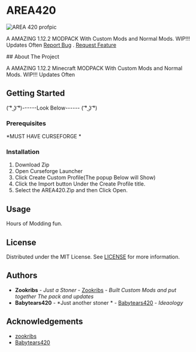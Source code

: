 # AREA420

![AREA 420 profpic](https://github.com/hackribs/AREA420/assets/48854364/cac1b099-9170-463c-8ef5-bbe4ec231031)

A AMAZING 1.12.2  MODPACK With Custom Mods and Normal Mods. WIP!!! Updates Often 
 <a href="https://github.com/hackribs/AREA420/issues">Report Bug</a>
    .
    <a href="https://github.com/hackribs/AREA420/issues">Request Feature</a>
  </p>
</p>
## About The Project

A AMAZING 1.12.2 Minecraft MODPACK With Custom Mods and Normal Mods. WIP!!! Updates Often

## Getting Started

( ͡° ͜ʖ ͡°)------Look Below------ ( ͡° ͜ʖ ͡°)

### Prerequisites

*MUST HAVE CURSEFORGE *

### Installation

1. Download Zip
2. Open Curseforge Launcher
3.  Click Create Custom Profile(The popup Below will Show)
4. Click the Import button Under the Create Profile title.
5. Select the AREA420.Zip and then Click Open.

## Usage

Hours of Modding fun.

## License

Distributed under the MIT License. See [LICENSE](https://github.com/hackribs/AREA420/blob/main/LICENSE.md) for more information.

## Authors

* **Zookribs** - *Just a Stoner* - [Zookribs](https://github.com/hackribs/) - *Built Custom Mods and put together The pack and updates*
* **Babytears420** - *Just another stoner * - [Babytears420]() - *Ideaology*

## Acknowledgements

* [zookribs](https://github.com/hackribs)
* [Babytears420]()

